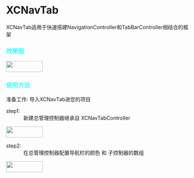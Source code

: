 # XCNavTab


XCNavTab适用于快速搭建NavigationController和TabBarController相结合的框架 <br>



<h3 style="color:#33ffff">效果图</h3>
<img style="width:100;height:30" src="http://qq15223245.bj.bdysite.com/staticImg/XCNavTabdemo.gif"></img>


<h3 style="color:#33ffff">使用方法</h3>

准备工作: 导入XCNavTab进您的项目

<p>  step1: <br> &nbsp&nbsp&nbsp&nbsp&nbsp&nbsp&nbsp&nbsp&nbsp&nbsp&nbsp  
新建总管理控制器继承自 XCNavTabController</p>
<img style="width:100;height:30" src="http://qq15223245.bj.bdysite.com/staticImg/XCNavTab1.png"></img>
  
<p>  step2: <br> &nbsp&nbsp&nbsp&nbsp&nbsp&nbsp&nbsp&nbsp&nbsp&nbsp&nbsp  
在总管理控制器配置导航栏的颜色 和 子控制器的数组</p>
<img style="width:100;height:30" src="http://qq15223245.bj.bdysite.com/staticImg/XCNavTab2.png"></img>





